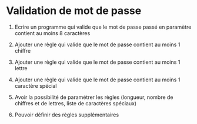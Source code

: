 # Validation de mot de passe

1. Ecrire un programme qui valide que le mot de passe passé en paramètre contient au moins 8 caractères

2. Ajouter une règle qui valide que le mot de passe contient au moins 1 chiffre

3. Ajouter une règle qui valide que le mot de passe contient au moins 1 lettre

4. Ajouter une règle qui valide que le mot de passe contient au moins 1 caractère spécial

5. Avoir la possibilité de paramétrer les règles (longueur, nombre de chiffres et de lettres, liste de caractères spéciaux)

6. Pouvoir définir des règles supplémentaires